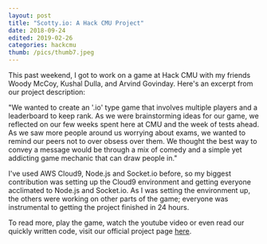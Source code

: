 ```yaml
---
layout: post
title: "Scotty.io: A Hack CMU Project"
date: 2018-09-24
edited: 2019-02-26
categories: hackcmu
thumb: /pics/thumb7.jpeg
---
```


This past weekend, I got to work on a game at Hack CMU with my friends Woody McCoy, Kushal Dulla, and Arvind Govinday. Here's an excerpt from our project description:

"We wanted to create an '.io' type game that involves multiple players and a leaderboard to keep rank. As we were brainstorming ideas for our game, we reflected on our few weeks spent here at CMU and the week of tests ahead. As we saw more people around us worrying about exams, we wanted to remind our peers not to over obsess over them. We thought the best way to convey a message would be through a mix of comedy and a simple yet addicting game mechanic that can draw people in."

I've used AWS Cloud9, Node.js and Socket.io before, so my biggest contribution was setting up the Cloud9 environment and getting everyone acclimated to Node.js and Socket.io. As I was setting the environment up, the others were working on other parts of the game; everyone was instrumental to getting the project finished in 24 hours.

To read more, play the game, watch the youtube video or even read our quickly written code, visit our official project page [here](https://devpost.com/software/cmellon-io).
